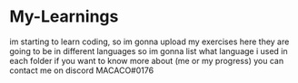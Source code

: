 # My-Learnings
im starting to learn coding, so im gonna upload my exercises here
they are going to be in different languages so im gonna list what language i used in each folder
if you want to know more about (me or my progress) you can contact me on discord MACACO#0176
